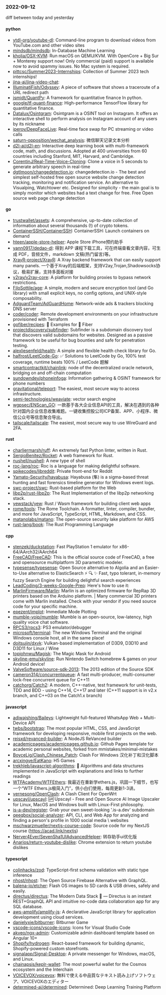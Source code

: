 ### 2022-09-12
diff between today and yesterday

#### python
* [ytdl-org/youtube-dl](https://github.com/ytdl-org/youtube-dl): Command-line program to download videos from YouTube.com and other video sites
* [mindsdb/mindsdb](https://github.com/mindsdb/mindsdb): In-Database Machine Learning
* [kholia/OSX-KVM](https://github.com/kholia/OSX-KVM): Run macOS on QEMU/KVM. With OpenCore + Big Sur + Monterey support now! Only commercial (paid) support is available now to avoid spammy issues. No Mac system is required.
* [pittcsc/Summer2023-Internships](https://github.com/pittcsc/Summer2023-Internships): Collection of Summer 2023 tech internships!
* [jina-ai/jina-video-chat](https://github.com/jina-ai/jina-video-chat): 
* [IlluminatiFish/Odyssey](https://github.com/IlluminatiFish/Odyssey): A piece of software that shows a traceroute of a URL redirect path
* [jsmidt/QuantPy](https://github.com/jsmidt/QuantPy): A framework for quantitative finance In python.
* [google/tf-quant-finance](https://github.com/google/tf-quant-finance): High-performance TensorFlow library for quantitative finance.
* [Datalux/Osintgram](https://github.com/Datalux/Osintgram): Osintgram is a OSINT tool on Instagram. It offers an interactive shell to perform analysis on Instagram account of any users by its nickname
* [iperov/DeepFaceLive](https://github.com/iperov/DeepFaceLive): Real-time face swap for PC streaming or video calls
* [saturn-opposition/wechat_analysis](https://github.com/saturn-opposition/wechat_analysis): 微信聊天记录文本分析
* [d2l-ai/d2l-en](https://github.com/d2l-ai/d2l-en): Interactive deep learning book with multi-framework code, math, and discussions. Adopted at 400 universities from 60 countries including Stanford, MIT, Harvard, and Cambridge.
* [CorentinJ/Real-Time-Voice-Cloning](https://github.com/CorentinJ/Real-Time-Voice-Cloning): Clone a voice in 5 seconds to generate arbitrary speech in real-time
* [dgtlmoon/changedetection.io](https://github.com/dgtlmoon/changedetection.io): changedetection.io - The best and simplest self-hosted free open source website change detection tracking, monitoring and notification service. An alternative to Visualping, Watchtower etc. Designed for simplicity - the main goal is to simply monitor which websites had a text change for free. Free Open source web page change detection

#### go
* [trustwallet/assets](https://github.com/trustwallet/assets): A comprehensive, up-to-date collection of information about several thousands (!) of crypto tokens.
* [ContainerSSH/ContainerSSH](https://github.com/ContainerSSH/ContainerSSH): ContainerSSH: Launch containers on demand
* [hteen/apple-store-helper](https://github.com/hteen/apple-store-helper): Apple Store iPhone预约助手
* [yann0917/dedao-dl](https://github.com/yann0917/dedao-dl): 得到 APP 课程下载工具，可在终端查看文章内容，可生成 PDF，音频文件，markdown 文稿(热门留言)等。
* [XrayR-project/XrayR](https://github.com/XrayR-project/XrayR): A Xray backend framework that can easily support many panels. 一个基于Xray的后端框架，支持V2ay,Trojan,Shadowsocks协议，极易扩展，支持多面板对接
* [v2ray/v2ray-core](https://github.com/v2ray/v2ray-core): A platform for building proxies to bypass network restrictions.
* [FiloSottile/age](https://github.com/FiloSottile/age): A simple, modern and secure encryption tool (and Go library) with small explicit keys, no config options, and UNIX-style composability.
* [AdguardTeam/AdGuardHome](https://github.com/AdguardTeam/AdGuardHome): Network-wide ads & trackers blocking DNS server
* [coder/coder](https://github.com/coder/coder): Remote development environments on your infrastructure provisioned with Terraform
* [gofiber/recipes](https://github.com/gofiber/recipes): 📁 Examples for 🚀 Fiber
* [projectdiscovery/subfinder](https://github.com/projectdiscovery/subfinder): Subfinder is a subdomain discovery tool that discovers valid subdomains for websites. Designed as a passive framework to be useful for bug bounties and safe for penetration testing.
* [alexliesenfeld/health](https://github.com/alexliesenfeld/health): A simple and flexible health check library for Go.
* [halfrost/LeetCode-Go](https://github.com/halfrost/LeetCode-Go): ✅ Solutions to LeetCode by Go, 100% test coverage, runtime beats 100% / LeetCode 题解
* [smartcontractkit/chainlink](https://github.com/smartcontractkit/chainlink): node of the decentralized oracle network, bridging on and off-chain computation
* [sundowndev/phoneinfoga](https://github.com/sundowndev/phoneinfoga): Information gathering & OSINT framework for phone numbers
* [gravitational/teleport](https://github.com/gravitational/teleport): The easiest, most secure way to access infrastructure.
* [semi-technologies/weaviate](https://github.com/semi-technologies/weaviate): vector search engine
* [wgpsec/ENScan_GO](https://github.com/wgpsec/ENScan_GO): 一款基于各大企业信息API的工具，解决在遇到的各种针对国内企业信息收集难题。一键收集控股公司ICP备案、APP、小程序、微信公众号等信息聚合导出。
* [tailscale/tailscale](https://github.com/tailscale/tailscale): The easiest, most secure way to use WireGuard and 2FA.

#### rust
* [charliermarsh/ruff](https://github.com/charliermarsh/ruff): An extremely fast Python linter, written in Rust.
* [SergioBenitez/Rocket](https://github.com/SergioBenitez/Rocket): A web framework for Rust.
* [nushell/nushell](https://github.com/nushell/nushell): A new type of shell
* [roc-lang/roc](https://github.com/roc-lang/roc): Roc is a language for making delightful software.
* [spikecodes/libreddit](https://github.com/spikecodes/libreddit): Private front-end for Reddit
* [Yamato-Security/hayabusa](https://github.com/Yamato-Security/hayabusa): Hayabusa (隼) is a sigma-based threat hunting and fast forensics timeline generator for Windows event logs.
* [swc-project/swc](https://github.com/swc-project/swc): Rust-based platform for the Web
* [libp2p/rust-libp2p](https://github.com/libp2p/rust-libp2p): The Rust Implementation of the libp2p networking stack.
* [yewstack/yew](https://github.com/yewstack/yew): Rust / Wasm framework for building client web apps
* [rome/tools](https://github.com/rome/tools): The Rome Toolchain. A formatter, linter, compiler, bundler, and more for JavaScript, TypeScript, HTML, Markdown, and CSS.
* [matanolabs/matano](https://github.com/matanolabs/matano): The open-source security lake platform for AWS
* [rust-lang/book](https://github.com/rust-lang/book): The Rust Programming Language

#### cpp
* [stenzek/duckstation](https://github.com/stenzek/duckstation): Fast PlayStation 1 emulator for x86-64/AArch32/AArch64
* [FreeCAD/FreeCAD](https://github.com/FreeCAD/FreeCAD): This is the official source code of FreeCAD, a free and opensource multiplatform 3D parametric modeler.
* [typesense/typesense](https://github.com/typesense/typesense): Open Source alternative to Algolia and an Easier-to-Use alternative to ElasticSearch ⚡ 🔍 ✨ Fast, typo tolerant, in-memory fuzzy Search Engine for building delightful search experiences
* [LeadCoding/3-weeks-Google-Prep](https://github.com/LeadCoding/3-weeks-Google-Prep): Here's how to use it:
* [MarlinFirmware/Marlin](https://github.com/MarlinFirmware/Marlin): Marlin is an optimized firmware for RepRap 3D printers based on the Arduino platform. | Many commercial 3D printers come with Marlin installed. Check with your vendor if you need source code for your specific machine.
* [epezent/implot](https://github.com/epezent/implot): Immediate Mode Plotting
* [mumble-voip/mumble](https://github.com/mumble-voip/mumble): Mumble is an open-source, low-latency, high quality voice chat software.
* [RPCS3/rpcs3](https://github.com/RPCS3/rpcs3): PS3 emulator/debugger
* [microsoft/terminal](https://github.com/microsoft/terminal): The new Windows Terminal and the original Windows console host, all in the same place!
* [doitsujin/dxvk](https://github.com/doitsujin/dxvk): Vulkan-based implementation of D3D9, D3D10 and D3D11 for Linux / Wine
* [topjohnwu/Magisk](https://github.com/topjohnwu/Magisk): The Magic Mask for Android
* [skyline-emu/skyline](https://github.com/skyline-emu/skyline): Run Nintendo Switch homebrew & games on your Android device!
* [ValveSoftware/source-sdk-2013](https://github.com/ValveSoftware/source-sdk-2013): The 2013 edition of the Source SDK
* [cameron314/concurrentqueue](https://github.com/cameron314/concurrentqueue): A fast multi-producer, multi-consumer lock-free concurrent queue for C++11
* [catchorg/Catch2](https://github.com/catchorg/Catch2): A modern, C++-native, test framework for unit-tests, TDD and BDD - using C++14, C++17 and later (C++11 support is in v2.x branch, and C++03 on the Catch1.x branch)

#### javascript
* [adiwajshing/Baileys](https://github.com/adiwajshing/Baileys): Lightweight full-featured WhatsApp Web + Multi-Device API
* [twbs/bootstrap](https://github.com/twbs/bootstrap): The most popular HTML, CSS, and JavaScript framework for developing responsive, mobile first projects on the web.
* [reisxd/revanced-builder](https://github.com/reisxd/revanced-builder): A NodeJS ReVanced builder
* [academicpages/academicpages.github.io](https://github.com/academicpages/academicpages.github.io): Github Pages template for academic personal websites, forked from mmistakes/minimal-mistakes
* [BoyceLig/Clash_Chinese_Patch](https://github.com/BoyceLig/Clash_Chinese_Patch): Clash For Windows 汉化补丁和汉化脚本
* [arcxingye/EatKano](https://github.com/arcxingye/EatKano): H5 Games
* [trekhleb/javascript-algorithms](https://github.com/trekhleb/javascript-algorithms): 📝 Algorithms and data structures implemented in JavaScript with explanations and links to further readings
* [WTFAcademy/WTFEthers](https://github.com/WTFAcademy/WTFEthers): 我最近在重新学ethers.js，巩固一下细节，也写一个“WTF Ethers.js极简入门”，供小白们使用，每周更新1-3讲。
* [vernesong/OpenClash](https://github.com/vernesong/OpenClash): A Clash Client For OpenWrt
* [upscayl/upscayl](https://github.com/upscayl/upscayl): 🆙 Upscayl - Free and Open Source AI Image Upscaler for Linux, MacOS and Windows built with Linux-First philosophy.
* [is-a-dev/register](https://github.com/is-a-dev/register): Grab your own sweet-looking '.is-a.dev' subdomain
* [qeeqbox/social-analyzer](https://github.com/qeeqbox/social-analyzer): API, CLI, and Web App for analyzing and finding a person's profile in 1000 social media \ websites
* [mschwarzmueller/nextjs-course-code](https://github.com/mschwarzmueller/nextjs-course-code): Source code for my NextJS course (https://acad.link/nextjs)
* [Nerver4Ever/SevenSha1UIAdvancedHelper](https://github.com/Nerver4Ever/SevenSha1UIAdvancedHelper): 转存助手ui优化版
* [Anarios/return-youtube-dislike](https://github.com/Anarios/return-youtube-dislike): Chrome extension to return youtube dislikes

#### typescript
* [colinhacks/zod](https://github.com/colinhacks/zod): TypeScript-first schema validation with static type inference
* [nhost/nhost](https://github.com/nhost/nhost): The Open Source Firebase Alternative with GraphQL.
* [balena-io/etcher](https://github.com/balena-io/etcher): Flash OS images to SD cards & USB drives, safely and easily.
* [directus/directus](https://github.com/directus/directus): The Modern Data Stack 🐰 — Directus is an instant REST+GraphQL API and intuitive no-code data collaboration app for any SQL database.
* [aws-amplify/amplify-js](https://github.com/aws-amplify/amplify-js): A declarative JavaScript library for application development using cloud services.
* [danielyxie/bitburner](https://github.com/danielyxie/bitburner): Bitburner Game
* [vscode-icons/vscode-icons](https://github.com/vscode-icons/vscode-icons): Icons for Visual Studio Code
* [akveo/ngx-admin](https://github.com/akveo/ngx-admin): Customizable admin dashboard template based on Angular 10+
* [Shopify/hydrogen](https://github.com/Shopify/hydrogen): React-based framework for building dynamic, Shopify-powered custom storefronts.
* [signalapp/Signal-Desktop](https://github.com/signalapp/Signal-Desktop): A private messenger for Windows, macOS, and Linux.
* [chainapsis/keplr-wallet](https://github.com/chainapsis/keplr-wallet): The most powerful wallet for the Cosmos ecosystem and the Interchain
* [VOICEVOX/voicevox](https://github.com/VOICEVOX/voicevox): 無料で使える中品質なテキスト読み上げソフトウェア、VOICEVOXのエディター
* [determined-ai/determined](https://github.com/determined-ai/determined): Determined: Deep Learning Training Platform

